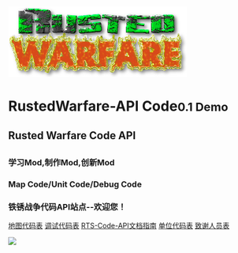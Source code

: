 ![logo](/images/title.png)


<h1 id="anchors">RustedWarfare-API Code<small>0.1 Demo</small> </h1>


<h2><p id='mainx'>Rusted Warfare Code API<p><h2>

<h3 id="anchors">学习Mod,制作Mod,创新Mod</h3>
<h3 id="anchors">Map Code/Unit Code/Debug Code</h3>
<h3 id="anchors">铁锈战争代码API站点--欢迎您！</h3>


[地图代码表](map_code/1.14/code)
[调试代码表](debug_code/1.15/code)
[RTS-Code-API文档指南](/DEV.md)
[单位代码表](unit_code/1.15/code?id=铁锈战争-115-单位代码表-beta1)
[致谢人员表](/README.md)

![](https://rwapi-code.netlify.app/images/back.png)
